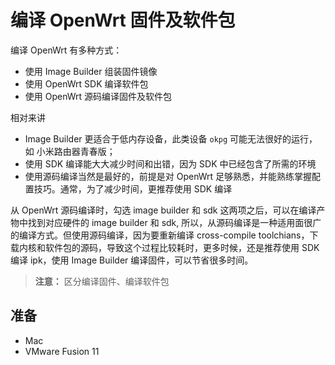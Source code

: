 # 编译 OpenWrt 固件及软件包

编译 OpenWrt 有多种方式：

* 使用 Image Builder 组装固件镜像
* 使用 OpenWrt SDK 编译软件包
* 使用 OpenWrt 源码编译固件及软件包

相对来讲

* Image Builder 更适合于低内存设备，此类设备 `okpg` 可能无法很好的运行，如 小米路由器青春版；
* 使用 SDK 编译能大大减少时间和出错，因为 SDK 中已经包含了所需的环境
* 使用源码编译当然是最好的，前提是对 OpenWrt 足够熟悉，并能熟练掌握配置技巧。通常，为了减少时间，更推荐使用 SDK 编译

从 OpenWrt 源码编译时，勾选 image builder 和 sdk 这两项之后，可以在编译产物中找到对应硬件的 image builder 和 sdk, 所以，从源码编译是一种适用面很广的编译方式。但使用源码编译，因为要重新编译 cross-compile toolchians，下载内核和软件包的源码，导致这个过程比较耗时，更多时候，还是推荐使用 SDK 编译 ipk，使用 Image Builder 编译固件，可以节省很多时间。

> **注意：** 区分编译固件、编译软件包

## 准备

* Mac
* VMware Fusion 11